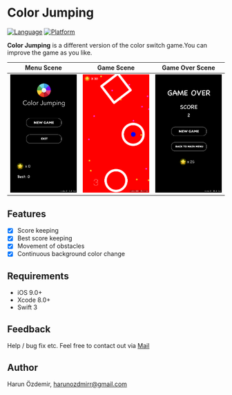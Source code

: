 # Color Jumping

[![Language](https://img.shields.io/badge/Swift-3-orange.svg?style=flat)](https://swift.org)
[![Platform](https://img.shields.io/cocoapods/p/Magnetic.svg?style=flat)](http://cocoapods.org/pods/Magnetic)


**Color Jumping** is a different version of the color switch game.You can improve the game as you like.

Menu Scene             |  Game Scene             |  Game Over Scene
:-------------------------:|:-------------------------:|:-------------------------:
 <img src="https://github.com/harunozdemir/colorjumping/blob/master/master/Simulator%20Screen%20Shot%20-%20iPhone%208%20Plus%20-%202018-09-20%20at%2010.33.37.png" width="300"> | <img src="https://github.com/harunozdemir/colorjumping/blob/master/master/Simulator%20Screen%20Shot%20-%20iPhone%208%20Plus%20-%202018-09-20%20at%2010.36.12.png" width="300"> | <img src="https://github.com/harunozdemir/colorjumping/blob/master/master/Simulator%20Screen%20Shot%20-%20iPhone%208%20Plus%20-%202018-09-20%20at%2010.35.43.png" width="300"> 


## Features

- [x] Score keeping
- [x] Best score keeping
- [x] Movement of obstacles
- [x] Continuous background color change

## Requirements

- iOS 9.0+
- Xcode 8.0+
- Swift 3

## Feedback
Help / bug fix etc. Feel free to contact out via [Mail](mailto:harunozdmirr@gmail.com)

## Author

Harun Özdemir, [harunozdmirr@gmail.com](mailto:harunozdmirr@gmail.com)

